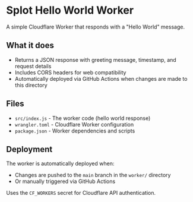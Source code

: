 # Splot Hello World Worker

A simple Cloudflare Worker that responds with a "Hello World" message.

## What it does

- Returns a JSON response with greeting message, timestamp, and request details
- Includes CORS headers for web compatibility
- Automatically deployed via GitHub Actions when changes are made to this directory

## Files

- `src/index.js` - The worker code (hello world response)
- `wrangler.toml` - Cloudflare Worker configuration
- `package.json` - Worker dependencies and scripts

## Deployment

The worker is automatically deployed when:
- Changes are pushed to the `main` branch in the `worker/` directory
- Or manually triggered via GitHub Actions

Uses the `CF_WORKERS` secret for Cloudflare API authentication.